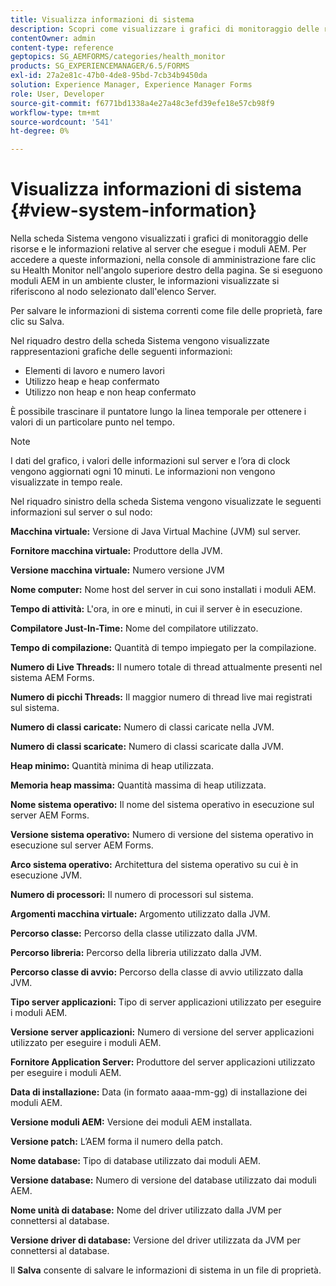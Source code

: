 ```yaml
---
title: Visualizza informazioni di sistema
description: Scopri come visualizzare i grafici di monitoraggio delle risorse e le informazioni sul server che esegue i moduli AEM.
contentOwner: admin
content-type: reference
geptopics: SG_AEMFORMS/categories/health_monitor
products: SG_EXPERIENCEMANAGER/6.5/FORMS
exl-id: 27a2e81c-47b0-4de8-95bd-7cb34b9450da
solution: Experience Manager, Experience Manager Forms
role: User, Developer
source-git-commit: f6771bd1338a4e27a48c3efd39efe18e57cb98f9
workflow-type: tm+mt
source-wordcount: '541'
ht-degree: 0%

---
```


# Visualizza informazioni di sistema {#view-system-information}

Nella scheda Sistema vengono visualizzati i grafici di monitoraggio delle risorse e le informazioni relative al server che esegue i moduli AEM. Per accedere a queste informazioni, nella console di amministrazione fare clic su Health Monitor nell&#39;angolo superiore destro della pagina. Se si eseguono moduli AEM in un ambiente cluster, le informazioni visualizzate si riferiscono al nodo selezionato dall&#39;elenco Server.

Per salvare le informazioni di sistema correnti come file delle proprietà, fare clic su Salva.

Nel riquadro destro della scheda Sistema vengono visualizzate rappresentazioni grafiche delle seguenti informazioni:

* Elementi di lavoro e numero lavori
* Utilizzo heap e heap confermato
* Utilizzo non heap e non heap confermato

È possibile trascinare il puntatore lungo la linea temporale per ottenere i valori di un particolare punto nel tempo.

>[!NOTE]
>
>I dati del grafico, i valori delle informazioni sul server e l’ora di clock vengono aggiornati ogni 10 minuti. Le informazioni non vengono visualizzate in tempo reale.

Nel riquadro sinistro della scheda Sistema vengono visualizzate le seguenti informazioni sul server o sul nodo:

**Macchina virtuale:** Versione di Java Virtual Machine (JVM) sul server.

**Fornitore macchina virtuale:** Produttore della JVM.

**Versione macchina virtuale:** Numero versione JVM

**Nome computer:** Nome host del server in cui sono installati i moduli AEM.

**Tempo di attività:** L&#39;ora, in ore e minuti, in cui il server è in esecuzione.

**Compilatore Just-In-Time:** Nome del compilatore utilizzato.

**Tempo di compilazione:** Quantità di tempo impiegato per la compilazione.

**Numero di Live Threads:** Il numero totale di thread attualmente presenti nel sistema AEM Forms.

**Numero di picchi Threads:** Il maggior numero di thread live mai registrati sul sistema.

**Numero di classi caricate:** Numero di classi caricate nella JVM.

**Numero di classi scaricate:** Numero di classi scaricate dalla JVM.

**Heap minimo:** Quantità minima di heap utilizzata.

**Memoria heap massima:** Quantità massima di heap utilizzata.

**Nome sistema operativo:** Il nome del sistema operativo in esecuzione sul server AEM Forms.

**Versione sistema operativo:** Numero di versione del sistema operativo in esecuzione sul server AEM Forms.

**Arco sistema operativo:** Architettura del sistema operativo su cui è in esecuzione JVM.

**Numero di processori:** Il numero di processori sul sistema.

**Argomenti macchina virtuale:** Argomento utilizzato dalla JVM.

**Percorso classe:** Percorso della classe utilizzato dalla JVM.

**Percorso libreria:** Percorso della libreria utilizzato dalla JVM.

**Percorso classe di avvio:** Percorso della classe di avvio utilizzato dalla JVM.

**Tipo server applicazioni:** Tipo di server applicazioni utilizzato per eseguire i moduli AEM.

**Versione server applicazioni:** Numero di versione del server applicazioni utilizzato per eseguire i moduli AEM.

**Fornitore Application Server:** Produttore del server applicazioni utilizzato per eseguire i moduli AEM.

**Data di installazione:** Data (in formato aaaa-mm-gg) di installazione dei moduli AEM.

**Versione moduli AEM:** Versione dei moduli AEM installata.

**Versione patch:** L’AEM forma il numero della patch.

**Nome database:** Tipo di database utilizzato dai moduli AEM.

**Versione database:** Numero di versione del database utilizzato dai moduli AEM.

**Nome unità di database:** Nome del driver utilizzato dalla JVM per connettersi al database.

**Versione driver di database:** Versione del driver utilizzata da JVM per connettersi al database.

Il **Salva** consente di salvare le informazioni di sistema in un file di proprietà.
